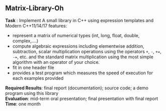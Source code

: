 ## Matrix-Library-Oh

**Task** :  Implement A small library in C++ using expression templates and Modern C++11/14/17 features:

* represent a matrix of numerical types (int, long, float, double, complex,....)
* compute algebraic expressions including
elementwise addition, subtraction, scalar multiplication operations using the operators `+`, `-`, `+=`, `-=`, etc.
and the standard matrix multiplication using the most simple algorithm with an operator of your choice.
* fit in one header file
* provides a test program which measures the speed of execution for each examples provided

**Required Results**: final report (documentation); source code; a demo program using this library  
**Evaluation**: mid-term oral presentation; final presentation with final report  
**Time**: one month
